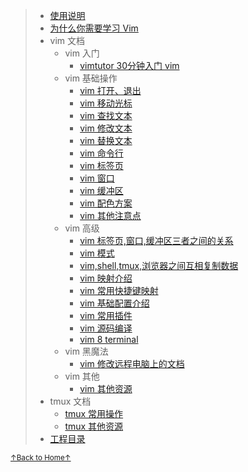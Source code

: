 > * [使用说明](README_02_how_to_use_this_document.md)
> * [为什么你需要学习 Vim](README_01_why_you_need_learn_vim.md)
> * vim 文档
>     * vim 入门
>         * [vimtutor 30分钟入门 vim](README_vim_tutor.md)
>     * vim 基础操作
>         * [vim 打开、退出](README_vim_openclose.md)
>         * [vim 移动光标](README_vim_movecursor.md)
>         * [vim 查找文本](README_vim_search.md)
>         * [vim 修改文本](README_vim_modify.md)
>         * [vim 替换文本](README_vim_substitute.md)
>         * [vim 命令行](README_vim_cmdline.md)
>         * [vim 标签页](README_vim_tab.md)
>         * [vim 窗口](README_vim_windows.md)
>         * [vim 缓冲区](README_vim_buffer.md)
>         * [vim 配色方案](README_vim_colorscheme.md)
>         * [vim 其他注意点](README_vim_miscellanes.md)
>     * vim 高级
>         * [vim 标签页,窗口,缓冲区三者之间的关系](README_vim_tab_windows_buffer.md)
>         * [vim 模式](README_vim_mode.md)
>         * [vim,shell,tmux,浏览器之间互相复制数据](README_vim_copydata.md)
>         * [vim 映射介绍](README_vim_mapping_introduction.md)
>         * [vim 常用快捷键映射](README_vim_mapping_common_used.md)
>         * [vim 基础配置介绍](README_vim_basicsetting.md)
>         * [vim 常用插件](README_vim_plugin.md)
>         * [vim 源码编译](README_vim_build.md)
>         * [vim 8 terminal](README_vim_terminal.md)
>     * vim 黑魔法
>         * [vim 修改远程电脑上的文档](README_vim_darkmagic_modify_remote_file.md)
>     * vim 其他
>         * [vim 其他资源](README_vim_resource.md)
> * tmux 文档
>     * [tmux 常用操作](README_tmux_basic.md)
>     * [tmux 其他资源](README_tmux_resource.md)
> * [工程目录](README_00_project_directory.md)

<a href='https://github.com/MDGSF/MyVim'><small>↑Back to Home↑</small></a>

